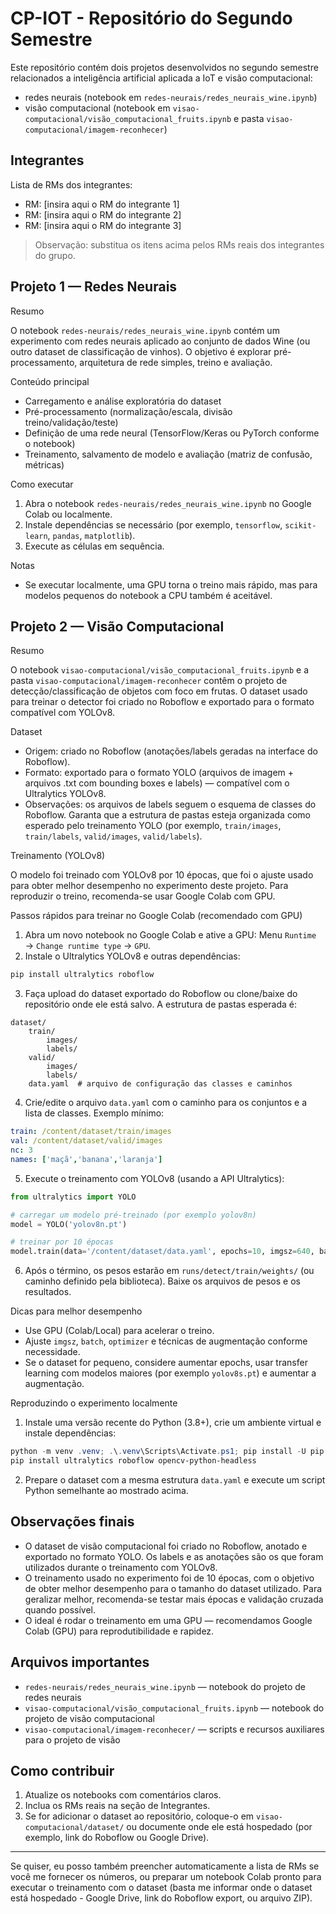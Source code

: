 # CP-IOT - Repositório do Segundo Semestre

Este repositório contém dois projetos desenvolvidos no segundo semestre relacionados a inteligência artificial aplicada a IoT e visão computacional:

- redes neurais (notebook em `redes-neurais/redes_neurais_wine.ipynb`)
- visão computacional (notebook em `visao-computacional/visão_computacional_fruits.ipynb` e pasta `visao-computacional/imagem-reconhecer`)

## Integrantes

Lista de RMs dos integrantes:

- RM: [insira aqui o RM do integrante 1]
- RM: [insira aqui o RM do integrante 2]
- RM: [insira aqui o RM do integrante 3]

> Observação: substitua os itens acima pelos RMs reais dos integrantes do grupo.

## Projeto 1 — Redes Neurais

Resumo

O notebook `redes-neurais/redes_neurais_wine.ipynb` contém um experimento com redes neurais aplicado ao conjunto de dados Wine (ou outro dataset de classificação de vinhos). O objetivo é explorar pré-processamento, arquitetura de rede simples, treino e avaliação.

Conteúdo principal

- Carregamento e análise exploratória do dataset
- Pré-processamento (normalização/escala, divisão treino/validação/teste)
- Definição de uma rede neural (TensorFlow/Keras ou PyTorch conforme o notebook)
- Treinamento, salvamento de modelo e avaliação (matriz de confusão, métricas)

Como executar

1. Abra o notebook `redes-neurais/redes_neurais_wine.ipynb` no Google Colab ou localmente.
2. Instale dependências se necessário (por exemplo, `tensorflow`, `scikit-learn`, `pandas`, `matplotlib`).
3. Execute as células em sequência.

Notas

- Se executar localmente, uma GPU torna o treino mais rápido, mas para modelos pequenos do notebook a CPU também é aceitável.

## Projeto 2 — Visão Computacional

Resumo

O notebook `visao-computacional/visão_computacional_fruits.ipynb` e a pasta `visao-computacional/imagem-reconhecer` contêm o projeto de detecção/classificação de objetos com foco em frutas. O dataset usado para treinar o detector foi criado no Roboflow e exportado para o formato compatível com YOLOv8.

Dataset

- Origem: criado no Roboflow (anotações/labels geradas na interface do Roboflow).
- Formato: exportado para o formato YOLO (arquivos de imagem + arquivos .txt com bounding boxes e labels) — compatível com o Ultralytics YOLOv8.
- Observações: os arquivos de labels seguem o esquema de classes do Roboflow. Garanta que a estrutura de pastas esteja organizada como esperado pelo treinamento YOLO (por exemplo, `train/images`, `train/labels`, `valid/images`, `valid/labels`).

Treinamento (YOLOv8)

O modelo foi treinado com YOLOv8 por 10 épocas, que foi o ajuste usado para obter melhor desempenho no experimento deste projeto. Para reproduzir o treino, recomenda-se usar Google Colab com GPU.

Passos rápidos para treinar no Google Colab (recomendado com GPU)

1. Abra um novo notebook no Google Colab e ative a GPU: Menu `Runtime` → `Change runtime type` → `GPU`.
2. Instale o Ultralytics YOLOv8 e outras dependências:

```bash
pip install ultralytics roboflow
```

3. Faça upload do dataset exportado do Roboflow ou clone/baixe do repositório onde ele está salvo. A estrutura de pastas esperada é:

```
dataset/
	train/
		images/
		labels/
	valid/
		images/
		labels/
	data.yaml  # arquivo de configuração das classes e caminhos
```

4. Crie/edite o arquivo `data.yaml` com o caminho para os conjuntos e a lista de classes. Exemplo mínimo:

```yaml
train: /content/dataset/train/images
val: /content/dataset/valid/images
nc: 3
names: ['maçã','banana','laranja']
```

5. Execute o treinamento com YOLOv8 (usando a API Ultralytics):

```python
from ultralytics import YOLO

# carregar um modelo pré-treinado (por exemplo yolov8n)
model = YOLO('yolov8n.pt')

# treinar por 10 épocas
model.train(data='/content/dataset/data.yaml', epochs=10, imgsz=640, batch=16)
```

6. Após o término, os pesos estarão em `runs/detect/train/weights/` (ou caminho definido pela biblioteca). Baixe os arquivos de pesos e os resultados.

Dicas para melhor desempenho

- Use GPU (Colab/Local) para acelerar o treino.
- Ajuste `imgsz`, `batch`, `optimizer` e técnicas de augmentação conforme necessidade.
- Se o dataset for pequeno, considere aumentar epochs, usar transfer learning com modelos maiores (por exemplo `yolov8s.pt`) e aumentar a augmentação.

Reproduzindo o experimento localmente

1. Instale uma versão recente do Python (3.8+), crie um ambiente virtual e instale dependências:

```powershell
python -m venv .venv; .\.venv\Scripts\Activate.ps1; pip install -U pip
pip install ultralytics roboflow opencv-python-headless
```

2. Prepare o dataset com a mesma estrutura `data.yaml` e execute um script Python semelhante ao mostrado acima.

## Observações finais

- O dataset de visão computacional foi criado no Roboflow, anotado e exportado no formato YOLO. Os labels e as anotações são os que foram utilizados durante o treinamento com YOLOv8.
- O treinamento usado no experimento foi de 10 épocas, com o objetivo de obter melhor desempenho para o tamanho do dataset utilizado. Para geralizar melhor, recomenda-se testar mais épocas e validação cruzada quando possível.
- O ideal é rodar o treinamento em uma GPU — recomendamos Google Colab (GPU) para reprodutibilidade e rapidez.

## Arquivos importantes

- `redes-neurais/redes_neurais_wine.ipynb` — notebook do projeto de redes neurais
- `visao-computacional/visão_computacional_fruits.ipynb` — notebook do projeto de visão computacional
- `visao-computacional/imagem-reconhecer/` — scripts e recursos auxiliares para o projeto de visão

## Como contribuir

1. Atualize os notebooks com comentários claros.
2. Inclua os RMs reais na seção de Integrantes.
3. Se for adicionar o dataset ao repositório, coloque-o em `visao-computacional/dataset/` ou documente onde ele está hospedado (por exemplo, link do Roboflow ou Google Drive).

---

Se quiser, eu posso também preencher automaticamente a lista de RMs se você me fornecer os números, ou preparar um notebook Colab pronto para executar o treinamento com o dataset (basta me informar onde o dataset está hospedado - Google Drive, link do Roboflow export, ou arquivo ZIP).
